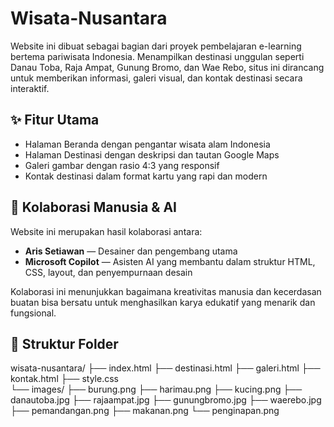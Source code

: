 # Wisata-Nusantara
Website ini dibuat sebagai bagian dari proyek pembelajaran e-learning bertema pariwisata Indonesia. Menampilkan destinasi unggulan seperti Danau Toba, Raja Ampat, Gunung Bromo, dan Wae Rebo, situs ini dirancang untuk memberikan informasi, galeri visual, dan kontak destinasi secara interaktif.

## ✨ Fitur Utama
- Halaman Beranda dengan pengantar wisata alam Indonesia
- Halaman Destinasi dengan deskripsi dan tautan Google Maps
- Galeri gambar dengan rasio 4:3 yang responsif
- Kontak destinasi dalam format kartu yang rapi dan modern

## 🤝 Kolaborasi Manusia & AI
Website ini merupakan hasil kolaborasi antara:
- **Aris Setiawan** — Desainer dan pengembang utama
- **Microsoft Copilot** — Asisten AI yang membantu dalam struktur HTML, CSS, layout, dan penyempurnaan desain

Kolaborasi ini menunjukkan bagaimana kreativitas manusia dan kecerdasan buatan bisa bersatu untuk menghasilkan karya edukatif yang menarik dan fungsional.

## 📁 Struktur Folder
wisata-nusantara/ 
├── index.html
├── destinasi.html
├── galeri.html
├── kontak.html 
├── style.css <br>
    └── images/ ├── burung.png 
    ├── harimau.png 
    ├── kucing.png 
    ├── danautoba.jpg 
    ├── rajaampat.jpg 
    ├── gunungbromo.jpg 
    ├── waerebo.jpg 
    ├── pemandangan.png 
    ├── makanan.png 
    └── penginapan.png

